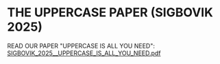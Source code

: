 # THE UPPERCASE PAPER (SIGBOVIK 2025)

READ OUR PAPER "UPPERCASE IS ALL YOU NEED": [SIGBOVIK_2025__UPPERCASE_IS_ALL_YOU_NEED.pdf](https://github.com/ASSERT-KTH/UPPERCASE_IS_ALL_YOU_NEED/blob/main/SIGBOVIK_2025__UPPERCASE_IS_ALL_YOU_NEED.pdf)
